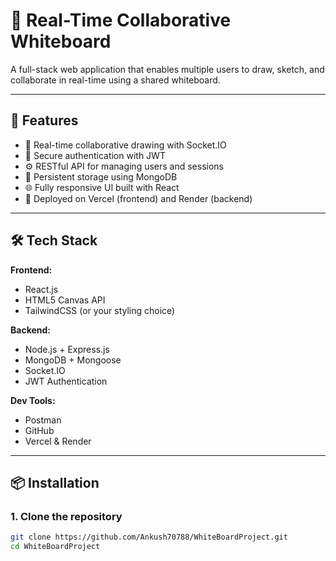 # 📝 Real-Time Collaborative Whiteboard

A full-stack web application that enables multiple users to draw, sketch, and collaborate in real-time using a shared whiteboard.

---

## 🚀 Features

- 🎨 Real-time collaborative drawing with Socket.IO
- 🔐 Secure authentication with JWT
- ⚙️ RESTful API for managing users and sessions
- 📁 Persistent storage using MongoDB
- 🌐 Fully responsive UI built with React
- 🔄 Deployed on Vercel (frontend) and Render (backend)

---

## 🛠️ Tech Stack

**Frontend:**
- React.js
- HTML5 Canvas API
- TailwindCSS (or your styling choice)

**Backend:**
- Node.js + Express.js
- MongoDB + Mongoose
- Socket.IO
- JWT Authentication

**Dev Tools:**
- Postman
- GitHub
- Vercel & Render

---

## 📦 Installation

### 1. Clone the repository

```bash
git clone https://github.com/Ankush70788/WhiteBoardProject.git
cd WhiteBoardProject
